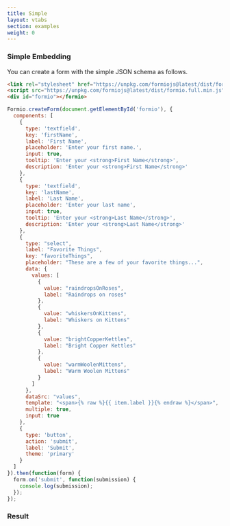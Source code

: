 ```yaml
---
title: Simple
layout: vtabs
section: examples
weight: 0
---
```

### Simple Embedding

You can create a form with the simple JSON schema as follows.

```html
<link rel="stylesheet" href="https://unpkg.com/formiojs@latest/dist/formio.full.min.css">
<script src="https://unpkg.com/formiojs@latest/dist/formio.full.min.js"></script>
<div id="formio"></formio>
```

```js
Formio.createForm(document.getElementById('formio'), {
  components: [
    {
      type: 'textfield',
      key: 'firstName',
      label: 'First Name',
      placeholder: 'Enter your first name.',
      input: true,
      tooltip: 'Enter your <strong>First Name</strong>',
      description: 'Enter your <strong>First Name</strong>'
    },
    {
      type: 'textfield',
      key: 'lastName',
      label: 'Last Name',
      placeholder: 'Enter your last name',
      input: true,
      tooltip: 'Enter your <strong>Last Name</strong>',
      description: 'Enter your <strong>Last Name</strong>'
    },
    {
      type: "select",
      label: "Favorite Things",
      key: "favoriteThings",
      placeholder: "These are a few of your favorite things...",
      data: {
        values: [
          {
            value: "raindropsOnRoses",
            label: "Raindrops on roses"
          },
          {
            value: "whiskersOnKittens",
            label: "Whiskers on Kittens"
          },
          {
            value: "brightCopperKettles",
            label: "Bright Copper Kettles"
          },
          {
            value: "warmWoolenMittens",
            label: "Warm Woolen Mittens"
          }
        ]
      },
      dataSrc: "values",
      template: "<span>{% raw %}{{ item.label }}{% endraw %}</span>",
      multiple: true,
      input: true
    },
    {
      type: 'button',
      action: 'submit',
      label: 'Submit',
      theme: 'primary'
    }
  ]
}).then(function(form) {
  form.on('submit', function(submission) {
    console.log(submission);
  });
});
```

<h3>Result</h3>
<div class="well">
<div id="formio"></div>
<script type="text/javascript">
Formio.createForm(document.getElementById('formio'), {
  components: [
    {
      type: 'textfield',
      key: 'firstName',
      label: 'First Name',
      placeholder: 'Enter your first name.',
      input: true,
      tooltip: 'Enter your <strong>First Name</strong>',
      description: 'Enter your <strong>First Name</strong>'
    },
    {
      type: 'textfield',
      key: 'lastName',
      label: 'Last Name',
      placeholder: 'Enter your last name',
      input: true,
      tooltip: 'Enter your <strong>Last Name</strong>',
      description: 'Enter your <strong>Last Name</strong>'
    },
    {
      type: "select",
      label: "Favorite Things",
      key: "favoriteThings",
      placeholder: "These are a few of your favorite things...",
      data: {
        values: [
          {
            value: "raindropsOnRoses",
            label: "Raindrops on roses"
          },
          {
            value: "whiskersOnKittens",
            label: "Whiskers on Kittens"
          },
          {
            value: "brightCopperKettles",
            label: "Bright Copper Kettles"
          },
          {
            value: "warmWoolenMittens",
            label: "Warm Woolen Mittens"
          }
        ]
      },
      dataSrc: "values",
      template: "<span>{% raw %}{{ item.label }}{% endraw %}</span>",
      multiple: true,
      input: true
    },
    {
      type: 'button',
      action: 'submit',
      label: 'Submit',
      theme: 'primary'
    }
  ]
}).then(function(form) {
  form.on('submit', function(submission) {
    console.log(submission);
  });
});
</script>
</div>
